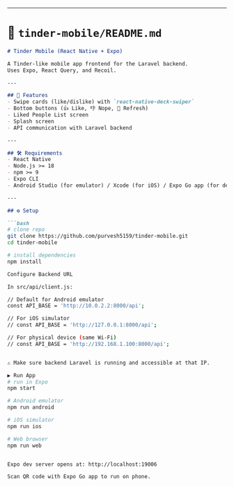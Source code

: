 
---

# 📘 `tinder-mobile/README.md`

```markdown
# Tinder Mobile (React Native + Expo)

A Tinder-like mobile app frontend for the Laravel backend.  
Uses Expo, React Query, and Recoil.  

---

## 🚀 Features
- Swipe cards (like/dislike) with `react-native-deck-swiper`
- Bottom buttons (👍 Like, 👎 Nope, 🔄 Refresh)
- Liked People List screen
- Splash screen
- API communication with Laravel backend

---

## 🛠️ Requirements
- React Native
- Node.js >= 18
- npm >= 9
- Expo CLI
- Android Studio (for emulator) / Xcode (for iOS) / Expo Go app (for device)

---

## ⚙️ Setup

```bash
# clone repo
git clone https://github.com/purvesh5159/tinder-mobile.git
cd tinder-mobile

# install dependencies
npm install

Configure Backend URL

In src/api/client.js:

// Default for Android emulator
const API_BASE = 'http://10.0.2.2:8000/api';

// For iOS simulator
// const API_BASE = 'http://127.0.0.1:8000/api';

// For physical device (same Wi-Fi)
// const API_BASE = 'http://192.168.1.100:8000/api';


⚠️ Make sure backend Laravel is running and accessible at that IP.

▶️ Run App
# run in Expo
npm start

# Android emulator
npm run android

# iOS simulator
npm run ios

# Web browser
npm run web


Expo dev server opens at: http://localhost:19006

Scan QR code with Expo Go app to run on phone.